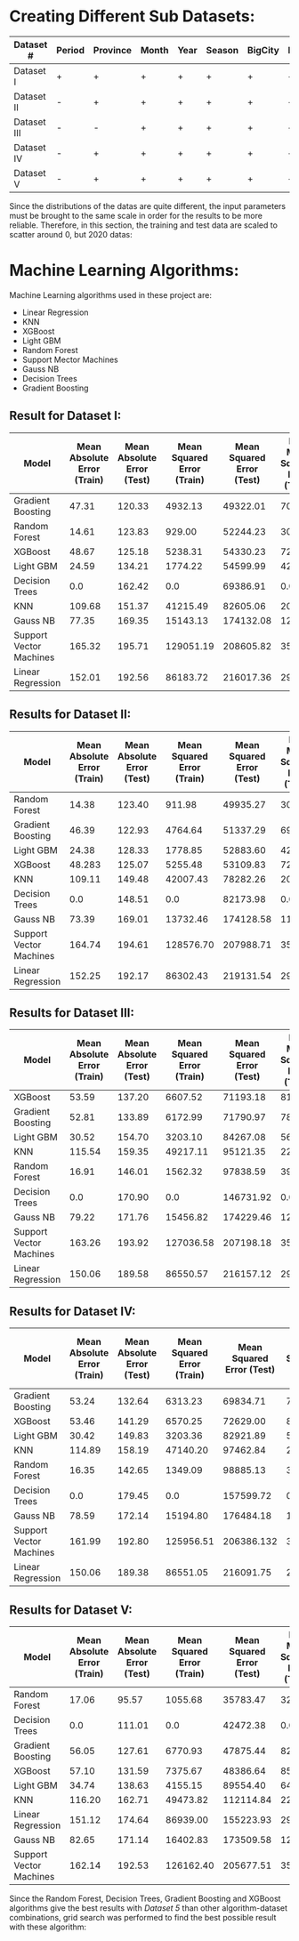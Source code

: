 # Creating Different Sub Datasets:

|Dataset # |Period|Province|Month|Year|Season|BigCity|Region|StockMarket|DolarB|DolarS|CPI(Year)|CPI(Month)|Male|Male_Province|Male_Rural|Trends_Eczacıbaşı|Trends_Prostat|Med_Deg|
|---|---|---|---|---|---|---|---|---|---|---|---|---|---|---|---|---|---|---|
|Dataset I|+|+|+|+|+|+|+|+|+|+|+|+|+|+|+|+|+|+|
|Dataset II|-|+|+|+|+|+|+|+|-|+|+|+|+|+|-|+|+|+|
|Dataset III|-|-|+|+|+|+|+|+|-|+|+|+|+|+|-|+|+|+|
|Dataset IV|-|+|+|+|+|+|+|-|-|+|+|+|+|+|-|+|+|+|
|Dataset V|-|+|+|+|+|+|+|-|-|+|+|+|-|+|-|+|+|+|

Since the distributions of the datas are quite different, the input parameters must be brought to the same scale in order for the results to be more reliable. Therefore, in this section, the training and test data  are scaled to scatter around 0, but 2020 datas:

# Machine Learning Algorithms:

Machine Learning algorithms used in these project are:

  * Linear Regression
  * KNN
  * XGBoost
  * Light GBM
  * Random Forest
  * Support Mector Machines
  * Gauss NB
  * Decision Trees
  * Gradient Boosting

## Result for Dataset I:

|Model|Mean Absolute Error \(Train)|Mean Absolute Error \(Test)|Mean Squared Error \(Train)|Mean Squared Error \(Test)|Root Mean Squared Error \(Train)|Root Mean Squared Error \(Test)|R2 \(Train)|R2 \(Test)|Coefficient of Variance \(Train)|Coefficient of Variance \(Test)|
|---|---|---|---|---|---|---|---|---|---|---|
|Gradient Boosting|47\.31|120\.33|4932\.13|49322\.01|70\.23|222\.09|0\.96|0\.76|0\.30|0\.88|
|Random Forest|14\.61|123\.83|929\.00|52244\.23|30\.48|228\.57|0\.99|0\.75|0\.13|0\.91|
|XGBoost|48\.67|125\.18|5238\.31|54330\.23|72\.38|233\.089|0\.960\.74|0\.304|0\.93|
|Light GBM|24\.59|134\.21|1774\.22|54599\.99|42\.12|233\.67|0\.99|0\.73|0\.18|0\.93|
|Decision Trees|0\.0|162\.42|0\.0|69386\.91|0\.0|263\.41|1\.0|0\.66|0\.0|1\.05|
|KNN|109\.68|151\.37|41215\.49|82605\.06|203\.02|287\.41|0\.69|0\.60|0\.85|1\.14|
|Gauss NB|77\.35|169\.35|15143\.13|174132\.08|123\.06|417\.29|0\.88|0\.15|0\.52|1\.66|
|Support Vector Machines|165\.32|195\.71|129051\.19|208605\.82|359\.24|456\.73|0\.02|-0\.01|1\.51|1\.82|
|Linear Regression|152\.01|192\.56|86183\.72|216017\.36|293\.57|464\.78|0\.34|-0\.05|1\.23|1\.85|

## Results for Dataset II:

|Model|Mean Absolute Error \(Train)|Mean Absolute Error \(Test)|Mean Squared Error \(Train)|Mean Squared Error \(Test)|Root Mean Squared Error \(Train)|Root Mean Squared Error \(Test)|R2 \(Train)|R2 \(Test)|Coefficient of Variance \(Train)|Coefficient of Variance \(Test)|
|---|---|---|---|---|---|---|---|---|---|---|
|Random Forest|14\.38|123\.40|911\.98|49935\.27|30\.20|223\.46|0\.99|0\.76|0\.13|0\.89|
|Gradient Boosting|46\.39|122\.93|4764\.64|51337\.29|69\.03|226\.58|0\.961|0\.75|0\.29|0\.90|
|Light GBM|24\.38|128\.33|1778\.85|52883\.60|42\.18|229\.96|0\.99|0\.74|0\.18|0\.91|
|XGBoost|48\.283|125\.07|5255\.48|53109\.83|72\.49|230\.46|0\.96|0\.74|0\.30|0\.92|
|KNN|109\.11|149\.48|42007\.43|78282\.26|204\.96|279\.79|0\.68|0\.62|0\.86|1\.11|
|Decision Trees|0\.0|148\.51|0\.0|82173\.98|0\.0|286\.66|1\.0|0\.60|0\.0|1\.14|
|Gauss NB|73\.39|169\.01|13732\.46|174128\.58|117\.19|417\.29|0\.90|0\.15|0\.49|1\.66|
|Support Vector Machines|164\.74|194\.61|128576\.70|207988\.71|358\.58|456\.06|0\.02|-0\.01|1\.51|1\.81|
|Linear Regression|152\.25|192\.17|86302\.43|219131\.54|293\.77|468\.11|0\.34|-0\.06|1\.23|1\.86|

## Results for Dataset III:

|Model|Mean Absolute Error \(Train)|Mean Absolute Error \(Test)|Mean Squared Error \(Train)|Mean Squared Error \(Test)|Root Mean Squared Error \(Train)|Root Mean Squared Error \(Test)|R2 \(Train)|R2 \(Test)|Coefficient of Variance \(Train)|Coefficient of Variance \(Test)|
|---|---|---|---|---|---|---|---|---|---|---|
|XGBoost|53\.59|137\.20|6607\.52|71193\.18|81\.28|266\.82|0\.94|0\.65|0\.34|1\.06|
|Gradient Boosting|52\.81|133\.89|6172\.99|71790\.97|78\.56|267\.93|0\.95|0\.65|0\.33|1\.06|
|Light GBM|30\.52|154\.70|3203\.10|84267\.08|56\.59|290\.28|0\.97|0\.59|0\.23|1\.15|
|KNN|115\.54|159\.35|49217\.11|95121\.35|221\.84|308\.41|0\.62|0\.53|0\.93|1\.22|
|Random Forest|16\.91|146\.01|1562\.32|97838\.59|39\.52|312\.79|0\.98|0\.52|0\.16|1\.24|
|Decision Trees|0\.0|170\.90|0\.0|146731\.92|0\.0|383\.05|1\.0|0\.28|0\.0|1\.52|
|Gauss NB|79\.22|171\.76|15456\.82|174229\.46|124\.32|417\.40|0\.88|0\.15|0\.52|1\.66|
|Support Vector Machines|163\.26|193\.92|127036\.58|207198\.18|356\.42|455\.19|0\.03|-0\.00|1\.49|1\.81|
|Linear Regression|150\.06|189\.58|86550\.57|216157\.12|294\.19|464\.92|0\.33|-0\.05|1\.23|1\.85|

## Results for Dataset IV:

|Model|Mean Absolute Error \(Train)|Mean Absolute Error \(Test)|Mean Squared Error \(Train)|Mean Squared Error \(Test)|Root Mean Squared Error \(Train)|Root Mean Squared Error \(Test)|R2 \(Train)|R2 \(Test)|Coefficient of Variance \(Train)|Coefficient of Variance \(Test)|
|---|---|---|---|---|---|---|---|---|---|---|
|Gradient Boosting|53\.24|132\.64|6313\.23|69834\.71|79\.45|264\.26|0\.95|0\.66|0\.33|1\.05|
|XGBoost|53\.46|141\.29|6570\.25|72629\.00|81\.05|269\.49|0\.94|0\.64|0\.34|1\.07|
|Light GBM|30\.42|149\.83|3203\.36|82921\.89|56\.59|287\.96|0\.97|0\.59|0\.23|1\.14|
|KNN|114\.89|158\.19|47140\.20|97462\.84|217\.1|312\.194|0\.64|0\.52|0\.91|1\.24|
|Random Forest|16\.35|142\.65|1349\.09|98885\.13|36\.73|314\.46|0\.98|0\.51|0\.15|1\.25|
|Decision Trees|0\.0|179\.45|0\.0|157599\.72|0\.0|396\.98|1\.0|0\.23|0\.0|1\.57|
|Gauss NB|78\.59|172\.14|15194\.80|176484\.18|123\.26|420\.10|0\.88|0\.14|0\.51|1\.67|
|Support Vector Machines|161\.99|192\.80|125956\.51|206386\.132|354\.90|454\.29|0\.04|-0\.00|1\.49|1\.81|
|Linear Regression|150\.06|189\.38|86551\.05|216091\.75|294\.19|464\.85|0\.33|-0\.05|1\.24|1\.85|

## Results for Dataset V:

|Model|Mean Absolute Error \(Train)|Mean Absolute Error \(Test)|Mean Squared Error \(Train)|Mean Squared Error \(Test)|Root Mean Squared Error \(Train)|Root Mean Squared Error \(Test)|R2 \(Train)|R2 \(Test)|Coefficient of Variance \(Train)|Coefficient of Variance \(Test)|
|---|---|---|---|---|---|---|---|---|---|---|
|Random Forest|17\.06|95\.57|1055\.68|35783\.47|32\.49|189\.16|0\.99|0\.82|0\.13|0\.75|
|Decision Trees|0\.0|111\.01|0\.0|42472\.38|0\.0|206\.08|1\.0|0\.79|0\.0|0\.81|
|Gradient Boosting|56\.05|127\.61|6770\.93|47875\.44|82\.28|218\.80|0\.94|0\.760\.34|0\.87|
|XGBoost|57\.10|131\.59|7375\.67|48386\.64|85\.88|219\.96|0\.94|0\.76|0\.36|0\.87|
|Light GBM|34\.74|138\.63|4155\.15|89554\.40|64\.46|299\.25|0\.96|0\.56|0\.27|1\.19|
|KNN|116\.20|162\.71|49473\.82|112114\.84|222\.42|334\.83|0\.62|0\.45|0\.93|1\.33|
|Linear Regression|151\.12|174\.64|86939\.00|155223\.93|294\.85|393\.98|0\.33|0\.24|1\.23|1\.56|
|Gauss NB|82\.65|171\.14|16402\.83|173509\.58|128\.07|416\.54|0\.87|0\.15|0\.53|1\.65|
|Support Vector Machines|162\.14|192\.53|126162\.40|205677\.51|355\.19|453\.51|0\.03|0\.00|1\.49|1\.80|

Since the Random Forest, Decision Trees, Gradient Boosting and XGBoost algorithms  give the best results with *Dataset 5* than other algorithm-dataset combinations, grid search was performed to find the best possible result with these algorithm:
